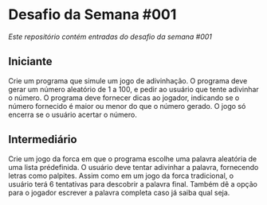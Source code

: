 # Desafio da Semana #001
*Este repositório contém entradas do desafio da semana #001*

## Iniciante
Crie um programa que simule um jogo de adivinhação. O programa deve gerar um número aleatório de 1 a 100, e pedir ao usuário que tente adivinhar o número. O programa deve fornecer dicas ao jogador, indicando se o número fornecido é maior ou menor do que o número gerado. O jogo só encerra se o usuário acertar o número.

## Intermediário
Crie um jogo da forca em que o programa escolhe uma palavra aleatória de uma lista prédefinida. O usuário deve tentar adivinhar a palavra, fornecendo letras como palpites. Assim como em um jogo da forca tradicional, o usuário terá 6 tentativas para descobrir a palavra final. Também dê a opção para o jogador escrever a palavra completa caso já saiba qual seja.

